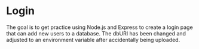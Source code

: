 # Login
The goal is to get practice using Node.js and Express to create a login page that can add new users to a database. The dbURI has been changed and adjusted to an environment variable after accidentally being uploaded.
